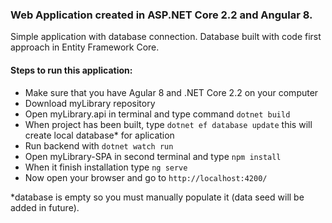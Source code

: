 <h3>Web Application created in ASP.NET Core 2.2 and Angular 8.</h3>
Simple application with database connection. Database built with code first approach in Entity Framework Core. 

<h4>Steps to run this application:</h4>
<ul>
    <li>Make sure that you have Agular 8 and .NET Core 2.2 on your computer</li>
    <li>Download myLibrary repository</li>
    <li>Open myLibrary.api in terminal and type command <code>dotnet build</code></li>
    <li>When project has been built, type <code>dotnet ef database update</code> this will create local database* for aplication</li>
    <li>Run backend with <code>dotnet watch run</code></li>
    <li>Open myLibrary-SPA in second terminal and type <code>npm install</code></li>
    <li>When it finish installation type <code>ng serve</code></li>
    <li>Now open your browser and go to <code>http://localhost:4200/</code></li>
</ul>

*database is empty so you must manually populate it (data seed will be added in future).
